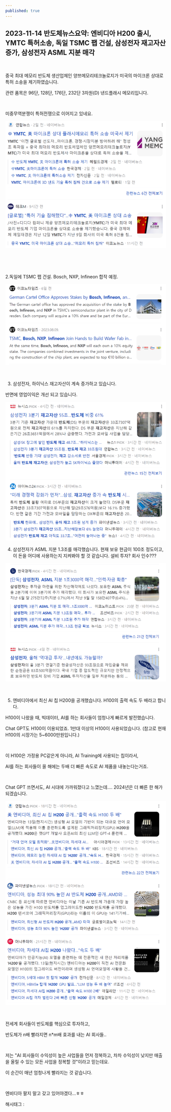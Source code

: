 ```yaml
---
published: true
---
```

## 2023-11-14 반도체뉴스요약: 엔비디아 H200 출시, YMTC 특허소송, 독일 TSMC 팹 건설, 삼성전자 재고자산 증가, 삼성전자 ASML 지분 매각

​

중국 최대 메모리 반도체 생산업체인 양쯔메모리테크놀로지가 미국의 마이크론 상대로 특허 소송을 제기하였습니다.

관련 품목은 96단, 128단, 176단, 232단 3차원(D) 낸드플래시 메모리입니다.

​

미중무역분쟁이 특허전쟁으로 이어지고 있네요.

![0](/assets/img/223264893689/0.png)

​

​

2.독일에 TSMC 팹 건설. Bosch, NXP, Infineon 합작 예정.

![1](/assets/img/223264893689/1.png)

​

3. 삼성전자, 하이닉스 재고자산이 계속 증가하고 있습니다.

반면에 영업이익은 개선 되고 있습니다.

![2](/assets/img/223264893689/2.png)

4. 삼성전자가 ASML 지분 1.3조를 매각했습니다. 현재 보유 현금이 100조 정도이고, 이 돈을 어디에 사용하는지 지켜봐야 할 것 같습니다. 설비 투자? 회사 인수???

![3](/assets/img/223264893689/3.png)

​

5. 엔비디아에서 최신 AI 칩 H200을 공개했습니다. H100의 출력 속도 두 배라고 합니다.

H100이 나왔을 때, 빅데이터, AI를 하는 회사들이 엄청나게 빠르게 발전했습니다.

Chat GPT도 H100이 이용되었죠. 1만대 이상의 H100이 사용되었습니다. (참고로 현재 H100의 시장가는 5~6000만원입니다.)

​

이 H100은 가정용 PC같은게 아니라, AI Training에 사용되는 칩이라서,

AI를 하는 회사들이 올 해에는 두배 더 빠른 속도로 AI 제품을 내놓는다는거죠.

​

Chat GPT 쓰면서도, AI 시대에 가까워졌다고 느꼈는데.... 2024년은 더 빠른 한 해가 되겠습니다.

![4](/assets/img/223264893689/4.png)

​

전세계 회사들이 반도체를 핵심으로 투자하고,

반도체가 n배 빨라지면 n*m배 효과를 내는 AI 회사들..

​

저는 "AI 회사들이 수익성이 높은 사업들을 먼저 정복하고, 차차 수익성이 낮지만 매출을 올릴 수 있는 모든 사업을 정복할 것"이라고 믿는데요.

이 순간이 매년 엄청나게 빨라지는 것 같습니다.

​

엔비디아 팔지 말고 갖고 있어야겠다...ㅎㅎ

 해시태그 : 